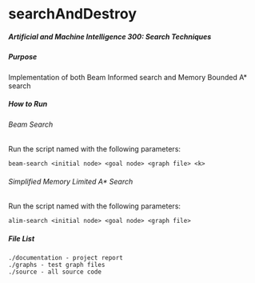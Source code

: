 # searchAndDestroy

##### Artificial and Machine Intelligence 300: Search Techniques

##### Purpose

Implementation of both Beam Informed search and Memory Bounded A* search

##### How to Run

###### Beam Search

Run the script named with the following parameters:

```
beam-search <initial node> <goal node> <graph file> <k>
```


###### Simplified Memory Limited A* Search

Run the script named with the following parameters:

```
alim-search <initial node> <goal node> <graph file>
```

##### File List

```
./documentation - project report 
./graphs - test graph files
./source - all source code 
```

